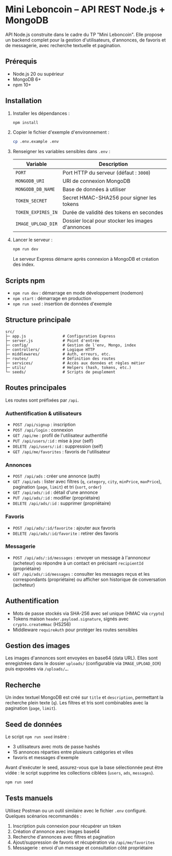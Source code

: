 # Mini Leboncoin – API REST Node.js + MongoDB

API Node.js construite dans le cadre du TP "Mini Leboncoin". Elle propose un backend complet pour la gestion d'utilisateurs, d'annonces, de favoris et de messagerie, avec recherche textuelle et pagination.

## Prérequis

- Node.js 20 ou supérieur
- MongoDB 6+
- npm 10+

## Installation

1. Installer les dépendances :

   ```bash
   npm install
   ```

2. Copier le fichier d'exemple d'environnement :

   ```bash
   cp .env.example .env
   ```

3. Renseigner les variables sensibles dans `.env` :

   | Variable            | Description                                      |
   | ------------------- | ------------------------------------------------ |
   | `PORT`              | Port HTTP du serveur (défaut : `3000`)           |
   | `MONGODB_URI`       | URI de connexion MongoDB                         |
   | `MONGODB_DB_NAME`   | Base de données à utiliser                       |
   | `TOKEN_SECRET`      | Secret HMAC-SHA256 pour signer les tokens        |
   | `TOKEN_EXPIRES_IN`  | Durée de validité des tokens en secondes         |
   | `IMAGE_UPLOAD_DIR`  | Dossier local pour stocker les images d'annonces |

4. Lancer le serveur :

   ```bash
   npm run dev
   ```

   Le serveur Express démarre après connexion à MongoDB et création des index.

## Scripts npm

- `npm run dev` : démarrage en mode développement (nodemon)
- `npm start` : démarrage en production
- `npm run seed` : insertion de données d'exemple

## Structure principale

```
src/
├─ app.js                # Configuration Express
├─ server.js             # Point d'entrée
├─ config/               # Gestion de l'env, Mongo, index
├─ controllers/          # Logique HTTP
├─ middlewares/          # Auth, erreurs, etc.
├─ routes/               # Définition des routes
├─ services/             # Accès aux données et règles métier
├─ utils/                # Helpers (hash, tokens, etc.)
└─ seeds/                # Scripts de peuplement
```

## Routes principales

Les routes sont préfixées par `/api`.

### Authentification & utilisateurs

- `POST /api/signup` : inscription
- `POST /api/login` : connexion
- `GET /api/me` : profil de l'utilisateur authentifié
- `PUT /api/users/:id` : mise à jour (self)
- `DELETE /api/users/:id` : suppression (self)
- `GET /api/me/favorites` : favoris de l'utilisateur

### Annonces

- `POST /api/ads` : créer une annonce (auth)
- `GET /api/ads` : lister avec filtres (`q`, `category`, `city`, `minPrice`, `maxPrice`), pagination (`page`, `limit`) et tri (`sort`, `order`)
- `GET /api/ads/:id` : détail d'une annonce
- `PUT /api/ads/:id` : modifier (propriétaire)
- `DELETE /api/ads/:id` : supprimer (propriétaire)

### Favoris

- `POST /api/ads/:id/favorite` : ajouter aux favoris
- `DELETE /api/ads/:id/favorite` : retirer des favoris

### Messagerie

- `POST /api/ads/:id/messages` : envoyer un message à l'annonceur (acheteur) ou répondre à un contact en précisant `recipientId` (propriétaire)
- `GET /api/ads/:id/messages` : consulter les messages reçus et les correspondants (propriétaire) ou afficher son historique de conversation (acheteur)

## Authentification

- Mots de passe stockés via SHA-256 avec sel unique (HMAC via `crypto`)
- Tokens maison `header.payload.signature`, signés avec `crypto.createHmac` (HS256)
- Middleware `requireAuth` pour protéger les routes sensibles

## Gestion des images

Les images d'annonces sont envoyées en base64 (data URL). Elles sont enregistrées dans le dossier `uploads/` (configurable via `IMAGE_UPLOAD_DIR`) puis exposées via `/uploads/…`.

## Recherche

Un index textuel MongoDB est créé sur `title` et `description`, permettant la recherche plein texte (`q`). Les filtres et tris sont combinables avec la pagination (`page`, `limit`).

## Seed de données

Le script `npm run seed` insère :

- 3 utilisateurs avec mots de passe hashés
- 15 annonces réparties entre plusieurs catégories et villes
- favoris et messages d'exemple

Avant d'exécuter le seed, assurez-vous que la base sélectionnée peut être vidée : le script supprime les collections ciblées (`users`, `ads`, `messages`).

```bash
npm run seed
```

## Tests manuels

Utilisez Postman ou un outil similaire avec le fichier `.env` configuré. Quelques scénarios recommandés :

1. Inscription puis connexion pour récupérer un token
2. Création d'annonce avec images base64
3. Recherche d'annonces avec filtres et pagination
4. Ajout/suppression de favoris et récupération via `/api/me/favorites`
5. Messagerie : envoi d'un message et consultation côté propriétaire
